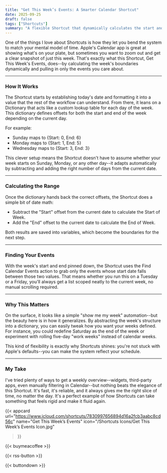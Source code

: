 ```yaml
---
title: "Get This Week’s Events: A Smarter Calendar Shortcut"
date: 2025-09-25
draft: false
tags: ["Shortcuts"]
summary: "A flexible Shortcut that dynamically calculates the start and end of the current week and fetches only your calendar events within that range."
---
```


One of the things I love about Shortcuts is how they let you bend the system to match your mental model of time. Apple's Calendar app is great at showing what's on your plate, but sometimes you want to zoom out and get a clear snapshot of just this week. That's exactly what this Shortcut, Get This Week's Events, does--by calculating the week's boundaries dynamically and pulling in only the events you care about.

---

### How It Works

The Shortcut starts by establishing today's date and formatting it into a value that the rest of the workflow can understand. From there, it leans on a Dictionary that acts like a custom lookup table for each day of the week. This dictionary defines offsets for both the start and end of the week depending on the current day.

For example:

- Sunday maps to {Start: 0, End: 6}
- Monday maps to {Start: 1, End: 5}
- Wednesday maps to {Start: 3, End: 3}

This clever setup means the Shortcut doesn't have to assume whether your week starts on Sunday, Monday, or any other day--it adapts automatically by subtracting and adding the right number of days from the current date.

----

### Calculating the Range

Once the dictionary hands back the correct offsets, the Shortcut does a simple bit of date math:

- Subtract the "Start" offset from the current date to calculate the Start of Week.
- Add the "End" offset to the current date to calculate the End of Week.

Both results are saved into variables, which become the boundaries for the next step.

---

### Finding Your Events

With the week's start and end pinned down, the Shortcut uses the Find Calendar Events action to grab only the events whose start date falls between those two values. That means whether you run this on a Tuesday or a Friday, you'll always get a list scoped neatly to the current week, no manual scrolling required.

----

### Why This Matters

On the surface, it looks like a simple "show me my week" automation--but the beauty here is in how it generalizes. By abstracting the week's structure into a dictionary, you can easily tweak how you want your weeks defined. For instance, you could redefine Saturday as the end of the week or experiment with rolling five-day "work weeks" instead of calendar weeks.

This kind of flexibility is exactly why Shortcuts shines: you're not stuck with Apple's defaults--you can make the system reflect your schedule.

---

### My Take

I've tried plenty of ways to get a weekly overview--widgets, third-party apps, even manually filtering in Calendar--but nothing beats the elegance of this Shortcut. It's fast, it's reliable, and it always gives me the right slice of time, no matter the day. It's a perfect example of how Shortcuts can take something that feels rigid and make it fluid again.

{{< appcard 
    url="https://www.icloud.com/shortcuts/7830997656894d16a2fcb3aabc8cd56c" 
    name="Get This Week’s Events" 
    icon="/Shortcuts Icons/Get This Week’s Events Icon.jpg" 
>}}

{{< buymeacoffee >}}

{{< rss-button >}}

{{< buttondown >}}
